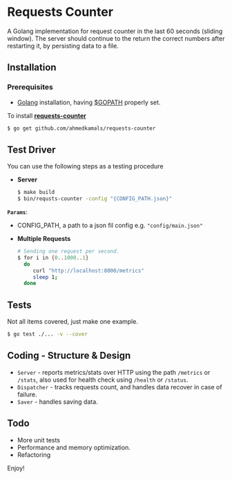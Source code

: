 Requests Counter
================

A Golang implementation for request counter in the last 60 seconds (sliding window).
The server should continue to the return the correct numbers after restarting it, by persisting data to a file.

Installation
-------------

### Prerequisites

* [Golang][1] installation, having [$GOPATH][2] properly set.

To install [**requests-counter**](https://github.com/ahmedkamals/requests-counter)

```bash
$ go get github.com/ahmedkamals/requests-counter
```

Test Driver
-----------

You can use the following steps as a testing procedure

  * **Server**
    ```bash
    $ make build
    $ bin/requsts-counter -config "{CONFIG_PATH.json}"
    ```
    
**`Params`**:
   * CONFIG_PATH, a path to a json fil config e.g. `"config/main.json"`
          
  * **Multiple Requests**
    ```bash
    # Sending one request per second.
    $ for i in {0..1000..1}
      do 
         curl "http://localhost:8000/metrics"
         sleep 1;
      done
    ```

## Tests
    
Not all items covered, just make one example.
    
```bash
$ go test ./... -v --cover
```

## Coding - __Structure & Design__
* `Server` - reports metrics/stats over HTTP using the path `/metrics` or `/stats`,
also used for health check using `/health` or `/status`.  
* `Dispatcher` - tracks requests count, and handles data recover in case of failure.
* `Saver` - handles saving data.

## Todo
   - More unit tests
   - Performance and memory optimization.
   - Refactoring

Enjoy!

[1]: https://golang.org/dl/
[2]: https://golang.org/doc/install
